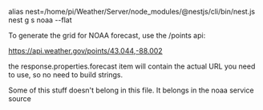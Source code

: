 alias nest=/home/pi/Weather/Server/node_modules/@nestjs/cli/bin/nest.js
nest g s noaa --flat

To generate the grid for NOAA forecast, use the /points api:


https://api.weather.gov/points/43.044,-88.002


the response.properties.forecast item will contain the actual URL you need to
use, so no need to build strings.

Some of this stuff doesn't belong in this file.  It belongs in the noaa service source

